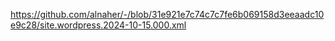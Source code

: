 https://github.com/alnaher/-/blob/31e921e7c74c7c7fe6b069158d3eeaadc10e9c28/site.wordpress.2024-10-15.000.xml

